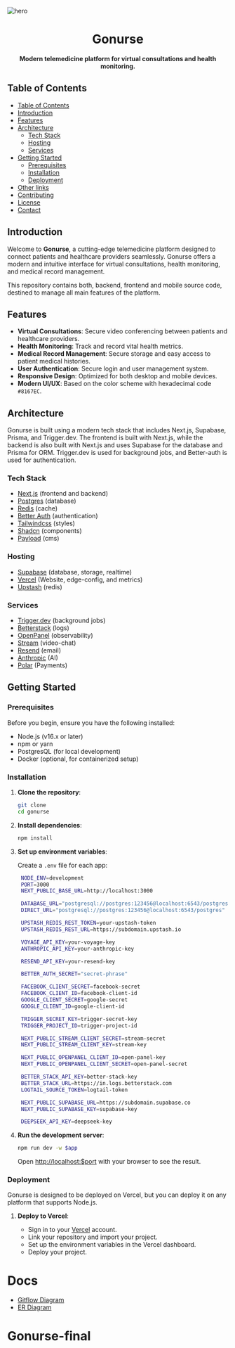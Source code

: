 ![hero](github.png)

<p align="center">
	<h1 align="center"><b>Gonurse</b></h1>
<p align="center">
   <strong>Modern telemedicine platform for virtual consultations and health monitoring.</strong>
</p>
</p>

## Table of Contents

- [Table of Contents](#table-of-contents)
- [Introduction](#introduction)
- [Features](#features)
- [Architecture](#architecture)
  - [Tech Stack](#tech-stack)
  - [Hosting](#hosting)
  - [Services](#services)
- [Getting Started](#getting-started)
  - [Prerequisites](#prerequisites)
  - [Installation](#installation)
  - [Deployment](#deployment)
- [Other links](#other-links)
- [Contributing](#contributing)
- [License](#license)
- [Contact](#contact)

## Introduction

Welcome to **Gonurse**, a cutting-edge telemedicine platform designed to connect patients and healthcare providers seamlessly. Gonurse offers a modern and intuitive interface for virtual consultations, health monitoring, and medical record management.

This repository contains both, backend, frontend and mobile source code, destined to manage all main features of the platform.

## Features

- **Virtual Consultations**: Secure video conferencing between patients and healthcare providers.
- **Health Monitoring**: Track and record vital health metrics.
- **Medical Record Management**: Secure storage and easy access to patient medical histories.
- **User Authentication**: Secure login and user management system.
- **Responsive Design**: Optimized for both desktop and mobile devices.
- **Modern UI/UX**: Based on the color scheme with hexadecimal code `#8167EC`.

## Architecture

Gonurse is built using a modern tech stack that includes Next.js, Supabase, Prisma, and Trigger.dev. The frontend is built with Next.js, while the backend is also built with Next.js and uses Supabase for the database and Prisma for ORM. Trigger.dev is used for background jobs, and Better-auth is used for authentication.

### Tech Stack

- [Next.js](https://nextjs.org) (frontend and backend)
- [Postgres](https://postgresql.org) (database)
- [Redis](https://upstash.com) (cache)
- [Better Auth](https://betterauth.com) (authentication)
- [Tailwindcss](https://tailwindcss.com) (styles)
- [Shadcn](https://shadcn.com) (components)
- [Payload](https://payloadcms.com) (cms)

### Hosting

- [Supabase](https://supabase.com) (database, storage, realtime)
- [Vercel](https://vercel.com/home) (Website, edge-config, and metrics)
- [Upstash](https://upstash.com) (redis)

### Services

- [Trigger.dev](https://trigger.dev) (background jobs)
- [Betterstack](https://betterstack.com) (logs)
- [OpenPanel](https://openpanel.dev) (observability)
- [Stream](https://getstream.io) (video-chat)
- [Resend](https://resend.io) (email)
- [Anthropic](https://anthropic.com) (AI)
- [Polar](https://polar.sh) (Payments)

## Getting Started

### Prerequisites

Before you begin, ensure you have the following installed:

- Node.js (v16.x or later)
- npm or yarn
- PostgresQL (for local development)
- Docker (optional, for containerized setup)

### Installation

1. **Clone the repository**:

   ```bash
   git clone 
   cd gonurse
   ```

2. **Install dependencies**:

   ```bash
   npm install
   ```

3. **Set up environment variables**:

   Create a `.env` file for each app:

   ```bash
    NODE_ENV=development
    PORT=3000
    NEXT_PUBLIC_BASE_URL=http://localhost:3000

    DATABASE_URL="postgresql://postgres:123456@localhost:6543/postgres"
    DIRECT_URL="postgresql://postgres:123456@localhost:6543/postgres"

    UPSTASH_REDIS_REST_TOKEN=your-upstash-token
    UPSTASH_REDIS_REST_URL=https://subdomain.upstash.io

    VOYAGE_API_KEY=your-voyage-key
    ANTHROPIC_API_KEY=your-anthropic-key

    RESEND_API_KEY=your-resend-key

    BETTER_AUTH_SECRET="secret-phrase"

    FACEBOOK_CLIENT_SECRET=facebook-secret
    FACEBOOK_CLIENT_ID=facebook-client-id
    GOOGLE_CLIENT_SECRET=google-secret
    GOOGLE_CLIENT_ID=google-client-id

    TRIGGER_SECRET_KEY=trigger-secret-key
    TRIGGER_PROJECT_ID=trigger-project-id

    NEXT_PUBLIC_STREAM_CLIENT_SECRET=stream-secret
    NEXT_PUBLIC_STREAM_CLIENT_KEY=stream-key

    NEXT_PUBLIC_OPENPANEL_CLIENT_ID=open-panel-key
    NEXT_PUBLIC_OPENPANEL_CLIENT_SECRET=open-panel-secret

    BETTER_STACK_API_KEY=better-stack-key
    BETTER_STACK_URL=https://in.logs.betterstack.com
    LOGTAIL_SOURCE_TOKEN=logtail-token

    NEXT_PUBLIC_SUPABASE_URL=https://subdomain.supabase.co
    NEXT_PUBLIC_SUPABASE_KEY=supabase-key

    DEEPSEEK_API_KEY=deepseek-key

   ```

4. **Run the development server**:

   ```bash
   npm run dev -w $app
   ```

   Open [http://localhost:$port](http://localhost:3000) with your browser to see the result.

### Deployment

Gonurse is designed to be deployed on Vercel, but you can deploy it on any platform that supports Node.js.

1. **Deploy to Vercel**:

   - Sign in to your [Vercel](https://vercel.com/) account.
   - Link your repository and import your project.
   - Set up the environment variables in the Vercel dashboard.
   - Deploy your project.

# Docs

- [Gitflow Diagram](docs/gitflow-diagram.md)
- [ER Diagram](docs/er-diagram.md)
# Gonurse-final
